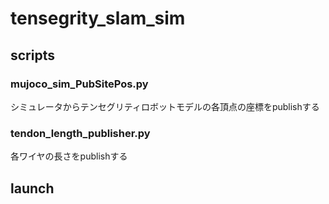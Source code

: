 # tensegrity_slam_sim

## scripts
### mujoco_sim_PubSitePos.py 
シミュレータからテンセグリティロボットモデルの各頂点の座標をpublishする

### tendon_length_publisher.py
各ワイヤの長さをpublishする

## launch

